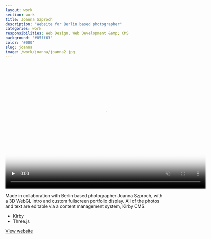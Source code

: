 ```yaml
---
layout: work
section: work
title: Joanna Szproch
description: "Website for Berlin based photographer"
categories: work
responsibilities: Web Design, Web Development &amp; CMS
background: '#05ff63'
color: '#000'
slug: joanna
image: /work/joanna/joanna2.jpg
---
```


<div>
  <video muted playsinline id="joanna" class="browser_img" title="Joanna Szproch"
    preload="none" width="640" height="400" poster="{{ site.root }}{{ page.image }}" data-setup="{}">
    <source src="{{ site.root }}/work/joanna/joanna2.mp4" type='video/mp4'>
  </video>
</div>

Made in collaboration with Berlin based photographer Joanna Szproch, with a 3D WebGL intro and custom fullscreen portfolio display. All of the photos and text are editable via a content management system, Kirby CMS.

<ul class="tags">
  <li>Kirby</li>
  <li>Three.js</li>
</ul>

<a href="http://joannaszproch.com" class="button" rel="external">View website</a>
